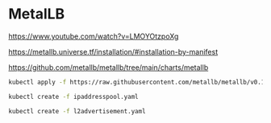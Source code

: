# MetalLB 

https://www.youtube.com/watch?v=LMOYOtzpoXg

https://metallb.universe.tf/installation/#installation-by-manifest

https://github.com/metallb/metallb/tree/main/charts/metallb

```bash
kubectl apply -f https://raw.githubusercontent.com/metallb/metallb/v0.14.9/config/manifests/metallb-native.yaml
```

```bash
kubectl create -f ipaddresspool.yaml
```

```bash
kubectl create -f l2advertisement.yaml
```